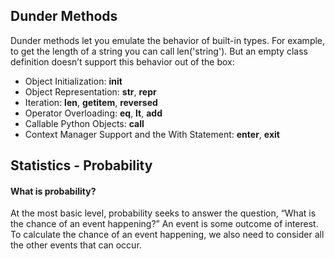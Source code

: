 ## Dunder Methods
Dunder methods let you emulate the behavior of built-in types. For example, to get the length of a string you can call len('string'). But an empty class definition doesn’t support this behavior out of the box:  
- Object Initialization: __init__
- Object Representation: __str__, __repr__
- Iteration: __len__, __getitem__, __reversed__
- Operator Overloading: __eq__, __lt__, __add__
- Callable Python Objects: __call__
- Context Manager Support and the With Statement: __enter__, __exit__

## Statistics - Probability

#### What is probability?
At the most basic level, probability seeks to answer the question, “What is the chance of an event happening?” An event is some outcome of interest. To calculate the chance of an event happening, we also need to consider all the other events that can occur.  

